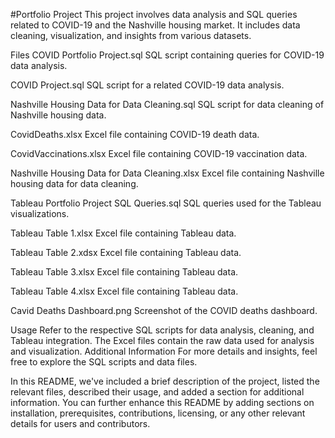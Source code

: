 #Portfolio Project
This project involves data analysis and SQL queries related to COVID-19 and the Nashville housing market. It includes data cleaning, visualization, and insights from various datasets.

Files
COVID Portfolio Project.sql
SQL script containing queries for COVID-19 data analysis.

COVID Project.sql
SQL script for a related COVID-19 data analysis.

Nashville Housing Data for Data Cleaning.sql
SQL script for data cleaning of Nashville housing data.

CovidDeaths.xlsx
Excel file containing COVID-19 death data.

CovidVaccinations.xlsx
Excel file containing COVID-19 vaccination data.

Nashville Housing Data for Data Cleaning.xlsx
Excel file containing Nashville housing data for data cleaning.

Tableau Portfolio Project SQL Queries.sql
SQL queries used for the Tableau visualizations.

Tableau Table 1.xlsx
Excel file containing Tableau data.

Tableau Table 2.xdsx
Excel file containing Tableau data.

Tableau Table 3.xlsx
Excel file containing Tableau data.

Tableau Table 4.xlsx
Excel file containing Tableau data.

Cavid Deaths Dashboard.png
Screenshot of the COVID deaths dashboard.

Usage
Refer to the respective SQL scripts for data analysis, cleaning, and Tableau integration.
The Excel files contain the raw data used for analysis and visualization.
Additional Information
For more details and insights, feel free to explore the SQL scripts and data files.

In this README, we've included a brief description of the project, listed the relevant files, described their usage, and added a section for additional information. You can further enhance this README by adding sections on installation, prerequisites, contributions, licensing, or any other relevant details for users and contributors.
